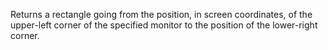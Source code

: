 Returns a rectangle going from the position, in screen coordinates, of the upper-left corner of the specified monitor to the position of the lower-right corner.